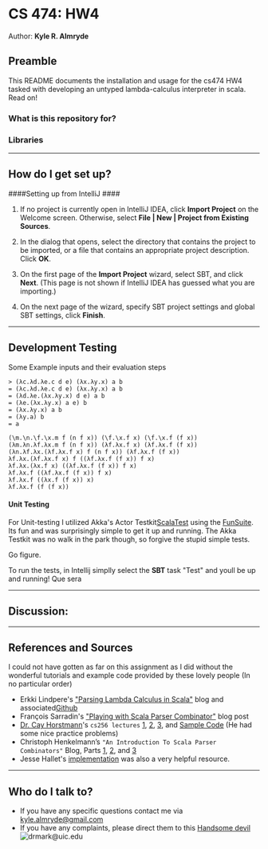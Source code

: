 # CS 474: HW4
Author: **Kyle R. Almryde**


## Preamble

This README documents the installation and usage for the cs474 HW4 tasked with developing an untyped lambda-calculus interpreter in scala. Read on!

### What is this repository for?


### Libraries

---

## How do I get set up?

####Setting up from IntelliJ ####

1) If no project is currently open in IntelliJ IDEA, click **Import Project** on the Welcome screen. Otherwise, select **File | New | Project from Existing Sources**.

2) In the dialog that opens, select the directory that contains the project to be imported, or a file that contains an appropriate project description. Click **OK**.

3) On the first page of the **Import Project** wizard, select SBT, and click **Next**. (This page is not shown if IntelliJ IDEA has guessed what you are importing.)

4) On the next page of the wizard, specify SBT project settings and global SBT settings, click **Finish**.

---

## Development Testing

Some Example inputs and their evaluation steps
```
> (λc.λd.λe.c d e) (λx.λy.x) a b
= (λc.λd.λe.c d e) (λx.λy.x) a b
= (λd.λe.(λx.λy.x) d e) a b
= (λe.(λx.λy.x) a e) b
= (λx.λy.x) a b
= (λy.a) b
= a
```

```
(\m.\n.\f.\x.m f (n f x)) (\f.\x.f x) (\f.\x.f (f x))
(λm.λn.λf.λx.m f (n f x)) (λf.λx.f x) (λf.λx.f (f x))
(λn.λf.λx.(λf.λx.f x) f (n f x)) (λf.λx.f (f x))
λf.λx.(λf.λx.f x) f ((λf.λx.f (f x)) f x)
λf.λx.(λx.f x) ((λf.λx.f (f x)) f x)
λf.λx.f ((λf.λx.f (f x)) f x)
λf.λx.f ((λx.f (f x)) x)
λf.λx.f (f (f x))
```
#### Unit Testing
For Unit-testing I utilized Akka's Actor Testkit[ScalaTest](http://www.scalatest.orge) using the [FunSuite](http://doc.scalatest.org/3.0.0/#org.scalatest.FunSuite). Its fun and was surprisingly simple to get it up and running. The Akka Testkit was no walk in the park though, so forgive the stupid simple tests.

Go figure.

To run the tests, in Intellij simplly select the **SBT** task "Test" and youll be up and running! Que sera

---

## Discussion:

---


## References and Sources
I could not have gotten as far on this assignment as I did without the wonderful tutorials and example code provided by these lovely people (In no particular order)

+ Erkki Lindpere's ["Parsing Lambda Calculus in Scala"](http://zeroturnaround.com/rebellabs/parsing-lambda-calculus-in-scala/) blog and associated[Github](https://github.com/Villane/lambdacalculus)
+ François Sarradin's ["Playing with Scala Parser Combinator"](https://kerflyn.wordpress.com/2012/08/25/playing-with-scala-parser-combinator/) blog post
+ [Dr. Cay Horstmann](http://horstmann.com/)'s `cs256 lectures` [1](http://horstmann.com/sjsu/fall2009/cs252/lambda1/), [2](http://horstmann.com/sjsu/fall2009/cs252/lambda2/), [3](http://horstmann.com/sjsu/fall2009/cs252/lambda3/), and [Sample Code](http://horstmann.com/sjsu/fall2009/cs252/lambda.scala) (He had some nice practice problems)
+ Christoph Henkelmann’s `"An Introduction To Scala Parser Combinators"` Blog, Parts [1](http://henkelmann.eu/2011/01/13/an_introduction_to_scala_parser_combinators), [2](http://henkelmann.eu/2011/01/28/an_introduction_to_scala_parser_combinators-part_2_literal_expressions), and [3](http://henkelmann.eu/2011/01/29/an_introduction_to_scala_parser_combinators-part_3_unit_tests)
+ Jesse Hallet's [implementation](https://github.com/hallettj/LambdaCalculus) was also a very helpful resource.

---

## Who do I talk to?

* If you have any specific questions contact me via [kyle.almryde@gmail.com](mailto:kyle.almryde@gmail.com)
* If you have any complaints, please direct them to this [Handsome devil](mailto:drmark@uic.edu) ![drmark@uic.edu](https://www.cs.uic.edu/~drmark/index_htm_files/3017.jpg)





